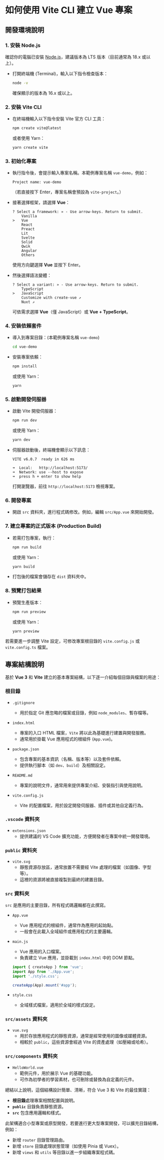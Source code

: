 # 如何使用 Vite CLI 建立 Vue 專案

## 開發環境說明

### 1. 安裝 Node.js

確認你的電腦已安裝 [Node.js](https://nodejs.org/)，建議版本為 LTS 版本（目前通常為 18.x 或以上）。

- 打開終端機 (Terminal)，輸入以下指令檢查版本：
  ```bash
  node -v
  ```  
  確保顯示的版本為 16.x 或以上。

### 2. 安裝 Vite CLI

- 在終端機輸入以下指令安裝 Vite 官方 CLI 工具：
  ```bash
  npm create vite@latest
  ```
  或者使用 Yarn：
  ```bash
  yarn create vite
  ```

### 3. 初始化專案

- 執行指令後，會提示輸入專案名稱。本範例專案名稱 `vue-demo`，例如：
  ```
  Project name: vue-demo
  ```
  （若直接按下 Enter，專案名稱會預設為 `vite-project`。）

- 接著選擇框架，請選擇 **Vue**：
  ```
  ? Select a framework: » - Use arrow-keys. Return to submit.
      Vanilla
  >   Vue
      React
      Preact
      Lit
      Svelte
      Solid
      Qwik
      Angular
      Others
  ```
  使用方向鍵選擇 **Vue** 並按下 Enter。

- 然後選擇語法變體：
  ```
  ? Select a variant: » - Use arrow-keys. Return to submit.
      TypeScript
  >   JavaScript
      Customize with create-vue ↗
      Nuxt ↗
  ```
  可依需求選擇 **Vue**（僅 JavaScript）或 **Vue + TypeScript**。

### 4. 安裝依賴套件

- 導入到專案目錄：(本範例專案名稱 `vue-demo`)
  ```bash
  cd vue-demo
  ```

- 安裝專案依賴：
  ```bash
  npm install
  ```
  或使用 Yarn：
  ```bash
  yarn
  ```

### 5. 啟動開發伺服器

- 啟動 Vite 開發伺服器：
  ```bash
  npm run dev
  ```
  或使用 Yarn：
  ```bash
  yarn dev
  ```

- 伺服器啟動後，終端機會顯示以下訊息：
  ```
  VITE v6.0.7  ready in 626 ms

  ➜  Local:   http://localhost:5173/
  ➜  Network: use --host to expose
  ➜  press h + enter to show help
  ```
  打開瀏覽器，前往 `http://localhost:5173` 檢視專案。

### 6. 開發專案

- 開啟 `src` 資料夾，進行程式碼修改。例如，編輯 `src/App.vue` 來開始開發。

### 7. 建立專案的正式版本 (Production Build)

- 若需打包專案，執行：
  ```bash
  npm run build
  ```
  或使用 Yarn：
  ```bash
  yarn build
  ```
- 打包後的檔案會儲存在 `dist` 資料夾中。

### 8. 預覽打包結果

- 預覽生產版本：
  ```bash
  npm run preview
  ```
  或使用 Yarn：
  ```bash
  yarn preview
  ```

若需要進一步調整 Vite 設定，可修改專案根目錄的 `vite.config.js` 或 `vite.config.ts` 檔案。

## 專案結構說明

基於 **Vue 3** 和 **Vite** 建立的基本專案結構，以下逐一介紹每個目錄與檔案的用途：

### 根目錄

- `.gitignore`
  - 用於指定 Git 應忽略的檔案或目錄，例如 `node_modules`、暫存檔等。

- `index.html`
  - 專案的入口 HTML 檔案，`Vite` 將以此為基礎進行建置與開發服務。
  - 通常用於掛載 Vue 應用程式的根組件 (`App.vue`)。

- `package.json`
  - 包含專案的基本資訊（名稱、版本等）以及套件依賴。
  - 提供執行腳本（如 `dev`、`build`）及相關設定。

- `README.md`
  - 專案的說明文件，通常用來提供專案介紹、安裝指引與使用說明。

- `vite.config.js`
  - Vite 的配置檔案，用於設定開發伺服器、插件或其他自定義行為。

### `.vscode` 資料夾

- `extensions.json`
  - 提供建議的 VS Code 擴充功能，方便開發者在專案中統一開發環境。

### `public` 資料夾

- `vite.svg`
  - 靜態資源存放區，通常放置不需要經 Vite 處理的檔案（如圖像、字型等）。
  - 這裡的資源將被直接複製到最終的建置目錄。

### `src` 資料夾

`src` 是應用的主要目錄，所有程式碼邏輯都在此撰寫。

- `App.vue`
  - Vue 應用程式的根組件，通常作為應用的起始點。
  - 一般會在此載入全域組件或應用程式的主要邏輯。

- `main.js`
  - Vue 應用的入口檔案。
  - 負責建立 Vue 應用，並掛載到 `index.html` 中的 DOM 節點。

  ```javascript
  import { createApp } from 'vue';
  import App from './App.vue';
  import './style.css';

  createApp(App).mount('#app');
  ```

- `style.css`
  - 全域樣式檔案，適用於全域的樣式設定。

### `src/assets` 資料夾

- `vue.svg`
  - 用於存放應用程式的靜態資源，通常是經常使用的圖像或媒體資源。
  - 相較於 `public`，這些資源會經過 Vite 的資產處理（如壓縮或哈希）。

### `src/components` 資料夾

- `HelloWorld.vue`
  - 範例元件，用於展示 Vue 的基礎功能。
  - 可作為初學者的學習素材，也可刪除或替換為自定義的元件。

總結以上說明，這個結構設計簡單、清晰，符合 Vue 3 和 Vite 的最佳實踐：

- **根目錄**處理專案相關配置與說明。
- **`public`** 目錄負責靜態資源。
- **`src`** 包含應用邏輯和樣式。

此架構適合小型專案或原型開發，若要進行更大型專案開發，可以擴充目錄結構，例如：

- 新增 `router` 目錄管理路由。
- 新增 `store` 目錄處理狀態管理（如使用 Pinia 或 Vuex）。
- 新增 `views` 和 `utils` 等目錄以進一步組織專案程式碼。
